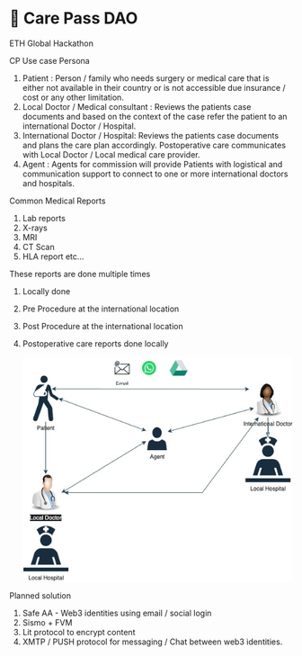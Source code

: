 # 🏥 Care Pass DAO
ETH Global Hackathon 

CP Use case
Persona
1. Patient : Person / family who needs surgery or medical care that is either not
available in their country or is not accessible due insurance / cost or any other
limitation.
2. Local Doctor / Medical consultant : Reviews the patients case documents and
based on the context of the case refer the patient to an international Doctor /
Hospital.
3. International Doctor / Hospital: Reviews the patients case documents and plans
the care plan accordingly. Postoperative care communicates with Local Doctor /
Local medical care provider.
4. Agent : Agents for commission will provide Patients with logistical and
communication support to connect to one or more international doctors and hospitals.

Common Medical Reports
1. Lab reports
2. X-rays
3. MRI
4. CT Scan
5. HLA report etc…

These reports are done multiple times
1. Locally done
2. Pre Procedure at the international location
3. Post Procedure at the international location
4. Postoperative care reports done locally

   ![Care-Pass](/CP_Usecase.jpg)

Planned solution

1. Safe AA - Web3 identities using email / social login
2. Sismo + FVM
3. Lit protocol to encrypt content
4. XMTP / PUSH protocol for messaging / Chat between web3 identities.
